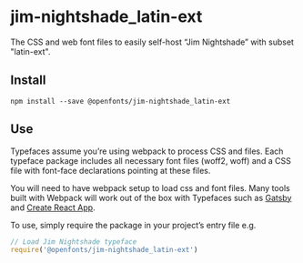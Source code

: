 
# jim-nightshade_latin-ext

The CSS and web font files to easily self-host “Jim Nightshade” with subset "latin-ext".

## Install

`npm install --save @openfonts/jim-nightshade_latin-ext`

## Use

Typefaces assume you’re using webpack to process CSS and files. Each typeface
package includes all necessary font files (woff2, woff) and a CSS file with
font-face declarations pointing at these files.

You will need to have webpack setup to load css and font files. Many tools built
with Webpack will work out of the box with Typefaces such as [Gatsby](https://github.com/gatsbyjs/gatsby)
and [Create React App](https://github.com/facebookincubator/create-react-app).

To use, simply require the package in your project’s entry file e.g.

```javascript
// Load Jim Nightshade typeface
require('@openfonts/jim-nightshade_latin-ext')
```
